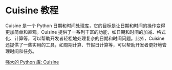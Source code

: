 # Cuisine 教程

<show-structure depth="3"/>

Cuisine 是一个 Python 日期和时间处理库，它的目标是让日期和时间的操作变得更加简单和直观。Cuisine 提供了一系列丰富的功能，如日期和时间的加减、格式化、计算等，可以帮助开发者轻松地处理复杂的日期和时间问题。此外，Cuisine 还提供了一些实用的工具，如周期计算、节假日计算等，可以帮助开发者更好地管理时间和任务。

<seealso>
<category ref="ref_docs">
    <a href="https://mp.weixin.qq.com/s/H8JmBuiSZnNJC_HaAwTgLg">强大的 Python 库: Cuisine</a>
</category>
<category ref="ref_github">
</category>
<category ref="ref_issues">
</category>
<category ref="ref_hf">
</category>
<category ref="ref_ms">
</category>
</seealso>

